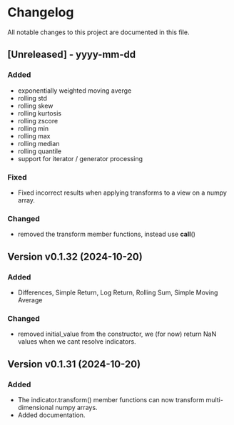 # Changelog

All notable changes to this project are documented in this file.
 
[Unreleased] - yyyy-mm-dd
-------------------------

### Added

* exponentially weighted moving averge
* rolling std
* rolling skew
* rolling kurtosis
* rolling zscore
* rolling min
* rolling max
* rolling median
* rolling quantile
* support for iterator / generator processing

### Fixed
* Fixed incorrect results when applying transforms to a view on a numpy array.

### Changed
* removed the transform member functions, instead use __call__()

Version v0.1.32 (2024-10-20)
-------------------------

### Added

* Differences, Simple Return, Log Return, Rolling Sum, Simple Moving Average

### Changed
* removed initial_value from the constructor, we (for now) return NaN values when we cant resolve indicators.

Version v0.1.31 (2024-10-20)
-------------------------

### Added
* The indicator.transform() member functions can now transform multi-dimensional numpy arrays.
* Added documentation.


